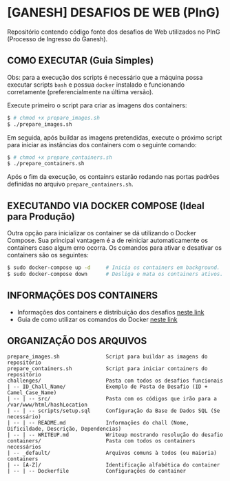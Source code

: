 # [GANESH] DESAFIOS DE WEB (PInG)

Repositório contendo código fonte dos desafios de Web utilizados no PInG (Processo de Ingresso do Ganesh).

## COMO EXECUTAR (Guia Simples)

Obs: para a execução dos scripts é necessário que a máquina possa executar scripts `bash` e possua `docker` instalado e funcionando corretamente (preferencialmente na última versão).

Execute primeiro o script para criar as imagens dos containers: 

```bash
$ # chmod +x prepare_images.sh
$ ./prepare_images.sh
```

Em seguida, após buildar as imagens pretendidas, execute o próximo script para iniciar as instâncias dos containers com o seguinte comando:

```bash
$ # chmod +x prepare_containers.sh
$ ./prepare_containers.sh
```

Após o fim da execução, os containrs estarão rodando nas portas padrões definidas no arquivo `prepare_containers.sh`.

## EXECUTANDO VIA DOCKER COMPOSE (Ideal para Produção)

Outra opção para inicializar os container se dá utilizando o Docker Compose. Sua principal vantagem é a de reiniciar automaticamente os containers caso algum erro ocorra. Os comandos para ativar e desativar os containers são os seguintes:

```bash
$ sudo docker-compose up -d     # Inicia os containers em background.
$ sudo docker-compose down      # Desliga e mata os containers ativos.
```

## INFORMAÇÕES DOS CONTAINERS

- Informações dos containers e distribuição dos desafios [neste link](./containers/README.md)
- Guia de como utilizar os comandos do Docker [neste link](./containers/HOWTOUSE.md)

## ORGANIZAÇÃO DOS ARQUIVOS

```
prepare_images.sh               Script para buildar as imagens do repositório
prepare_containers.sh           Script para iniciar containers do repositório
challenges/                     Pasta com todos os desafios funcionais
| -- ID_Chall_Name/             Exemplo de Pasta de Desafio (ID + Camel_Case_Name)
| -- | -- src/                  Pasta com os códigos que irão para a /var/www/html/hashLocation
| -- | -- scripts/setup.sql     Configuração da Base de Dados SQL (Se necessário)
| -- | -- README.md             Informações do chall (Nome, Dificildade, Descrição, Dependencias)
| -- | -- WRITEUP.md            Writeup mostrando resolução do desafio
containers/                     Pasta com todos os containers necessários
| -- _default/                  Arquivos comuns à todos (ou maioria) containers
| -- [A-Z]/                     Identificação alfabética do container
| -- | -- Dockerfile            Configurações do container
```